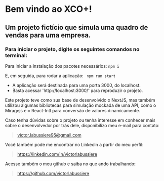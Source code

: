 # Bem vindo ao XCO+!
## Um projeto fictício que simula uma quadro de vendas para uma empresa.


### Para iniciar o projeto, digite os seguintes comandos no terminal:

Para iniciar a instalação dos pacotes necessários: ```npm i ``` 

E, em seguida, para rodar a aplicação: ``` npm run start``` 
- A aplicação será destinada para uma porta 3000, do localhost. 
- Basta acessar 'http://localhost:3000/' para reproduzir o projeto.
  
Este projeto teve como sua base de desenvolvido o NextJS, mas também utilizou algumas bibliotecas para simulação mockada de uma API, como o Miragejs e o React-Intl para conversão de valores dinamicamente.

Caso tenha dúvidas sobre o projeto ou tenha interesse em conhecer mais sobre o desenvolvedor por trás dele, disponibilizo meu e-mail para contato:
> victor.labussiere95@gmail.com

Você também pode me encontrar no Linkedin a partir do meu perfil:
> https://linkedin.com/in/victorlabussiere

Acesse também o meu github e saiba no que ando trabalhando:
> https://github.com/victorlabussiere